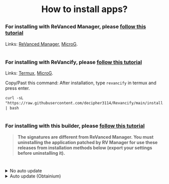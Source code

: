 # <p align="center">How to install apps?

### For installing with ReVanced Manager, please [follow this tutorial](https://mega.nz/file/3SAjiIxQ#0dWhhwk5TIEMRz4jct2ztZA1w-bbotf8tEBEzxd1C1Y)
Links: [ReVanced Manager](https://github.com/inotia00/revanced-manager/releases/latest), [MicroG](https://github.com/WSTxda/MicroG-RE/releases/latest).
#
### For installing with ReVancify, please [follow this tutorial](https://mega.nz/file/vaoTALpD#6ZMQ6DpYWIbXPu6u_s0X5MghSS_J26duI574NCNa8ME)
Links: [Termux](https://github.com/termux/termux-app/releases/latest), [MicroG](https://github.com/WSTxda/MicroG-RE/releases/latest).

Copy/Past this command: After installation, type ```revancify``` in termux and press enter.
```console
curl -sL "https://raw.githubusercontent.com/decipher3114/Revancify/main/install.sh" | bash
```
#
### For installing with this builder, please [follow this tutorial](https://github.com/Kevinr99089/Extended.Builder/blob/main/install.md#for-installing-with-this-builder-please-follow-this-tutorial)

> **The signatures are different from ReVanced Manager. You must uninstalling the application patched by RV Manager for use these releases from installation methods below (export your settings before uninstalling it).**
#
<details>
  <summary>No auto update</summary>

Go to [Releases](https://github.com/kevinr99089/Extended.Builder) page, scroll down and click on the application you want (For my exemple, YT-Extended), then on [MicroG-RE](https://github.com/WSTxda/MicroG-RE/releases/latest) (required for use these mods):

<img src=".github/Installation/03.png">

and click on MicroG_RE_x.x.apk :

<img src=".github/Installation/04.png">

---

<details>
      <summary>
Disabling Play Protect is necessary if, **only if** application refuse to be installed.</summary>

Go to Play Store, click on your profile picture in the top right-hand corner, then click on "Manage app & device"  :

<img src=".github/Installation/05.png">

then on "No harmful apps found"

<img src=".github/Installation/06.png">

Click on the settings icon In the top right-hand corner of the screen :

<img src=".github/Installation/07.png">

and disable "Scan apps with Play Protect" :

<img src=".github/Installation/08.png">

Remember to re-enable it if you had to disable it to install applications.

</details>

---

First install on MicroG_RE_X.X.apk in the notification bar and yt-extended-vxx.xx.xx-all.apk:

<img src=".github/Installation/09.png">

<details>
      <summary>
If you've never installed an application from the internet</summary>
Click on the application you've just downloaded in the notification bar, if you have never installed applications from the Web, you need to enable 'Unknown Sources' in settings:

<img src=".github/Installation/10.png">

and allow permission: 

<img src=".github/Installation/11.png">

 then install app :

<img src=".github/Installation/12.png">

Once microG Services is installed, click on OK and click on YT-Extended (in the notification bar) and click on "Install"

<img src=".github/Installation/13.png">
</details>


Once done, Go to Home screen (or Settings > Apps), and go to MicroG settings :

<img src=".github/Installation/14.png">

Go to permissions :

<img src=".github/Installation/15.png">

and enable everything :

<img src=".github/Installation/16.png">

Return to the previous menu and go to battery: 

<img src=".github/Installation/31.png">

and set this app as 'Unrestricted' :

<img src=".github/Installation/17.png">

and you're done. Now open YT, go to library and click "+" to sign in to your Google account.

</details>
<details>
    <summary>Auto update (Obtainium)</summary>

> This installation method was inspired by peternmuller, [Support his efforts](https://github.com/kevinr99089/Extended.Builder/?tab=readme-ov-file#-thanks-to-).

#

Go to [Obtainium Releases](https://github.com/ImranR98/Obtainium/releases/latest) page, scroll down and select the application corresponding to your processor architecture (for my exemple, arm64-v8a), then install it:

<img src=".github/Installation/20.png">

---
<details>
      <summary>
If you've never installed an application from the internet</summary>
Click on the application you've just downloaded in the notification bar, if you have never installed applications from the Web, you need to enable 'Unknown Sources' in settings:

<img src=".github/Installation/10.png">

and allow permission: 

<img src=".github/Installation/11.png">

 then install app :

<img src=".github/Installation/21.png">
</details>

---

<details>
      <summary>
Disabling Play Protect is necessary if, **only if** application refuse to be installed.</summary>

Go to Play Store, click on your profile picture in the top right-hand corner, then click on "Manage app & device"  :

<img src=".github/Installation/05.png">

then on "No harmful apps found"

<img src=".github/Installation/06.png">

Click on the settings icon In the top right-hand corner of the screen :

<img src=".github/Installation/07.png">

and disable "Scan apps with Play Protect" :

<img src=".github/Installation/08.png">

Remember to re-enable it if you had to disable it to install applications.

</details>

---
<details>
    <summary>Pre-configured</summary>

once installed, click on these links to automatically add pre-configured applications.

Auto add RVX: [Obtainium add RVX](https://apps.obtainium.imranr.dev/redirect?r=obtainium://app/%7B%22id%22%3A%22app.rvx.android.youtube%22%2C%22url%22%3A%22https%3A%2F%2Fgithub.com%2Fkevinr99089%2FExtended.Builder%22%2C%22author%22%3A%22kevinr99089%22%2C%22name%22%3A%22YouTube%22%2C%22preferredApkIndex%22%3A0%2C%22additionalSettings%22%3A%22%7B%5C%22includePrereleases%5C%22%3Afalse%2C%5C%22fallbackToOlderReleases%5C%22%3Atrue%2C%5C%22filterReleaseTitlesByRegEx%5C%22%3A%5C%22%5C%22%2C%5C%22filterReleaseNotesByRegEx%5C%22%3A%5C%22%5C%22%2C%5C%22verifyLatestTag%5C%22%3Atrue%2C%5C%22dontSortReleasesList%5C%22%3Afalse%2C%5C%22useLatestAssetDateAsReleaseDate%5C%22%3Afalse%2C%5C%22releaseTitleAsVersion%5C%22%3Afalse%2C%5C%22trackOnly%5C%22%3Afalse%2C%5C%22versionExtractionRegEx%5C%22%3A%5C%22%5C%22%2C%5C%22matchGroupToUse%5C%22%3A%5C%22%5C%22%2C%5C%22versionDetection%5C%22%3Afalse%2C%5C%22releaseDateAsVersion%5C%22%3Afalse%2C%5C%22useVersionCodeAsOSVersion%5C%22%3Afalse%2C%5C%22apkFilterRegEx%5C%22%3A%5C%22yt-extended%5C%22%2C%5C%22invertAPKFilter%5C%22%3Afalse%2C%5C%22autoApkFilterByArch%5C%22%3Afalse%2C%5C%22appName%5C%22%3A%5C%22RVX%5C%22%2C%5C%22shizukuPretendToBeGooglePlay%5C%22%3Afalse%2C%5C%22allowInsecure%5C%22%3Afalse%2C%5C%22exemptFromBackgroundUpdates%5C%22%3Afalse%2C%5C%22skipUpdateNotifications%5C%22%3Afalse%2C%5C%22about%5C%22%3A%5C%22%5C%22%7D%22%2C%22overrideSource%22%3Anull%7D).

<details>
    <summary>install YT-Music (optional)</summary>


Auto add RVX Music: [Obtainium add RVX music](https://apps.obtainium.imranr.dev/redirect?r=obtainium://app/%7B%22id%22%3A%22app.rvx.android.apps.youtube.music%22%2C%22url%22%3A%22https%3A%2F%2Fgithub.com%2FKevinr99089%2FExtended.Builder%22%2C%22author%22%3A%22Kevinr99089%22%2C%22name%22%3A%22YouTube%C2%A0Music%22%2C%22preferredApkIndex%22%3A0%2C%22additionalSettings%22%3A%22%7B%5C%22includePrereleases%5C%22%3Afalse%2C%5C%22fallbackToOlderReleases%5C%22%3Atrue%2C%5C%22filterReleaseTitlesByRegEx%5C%22%3A%5C%22%5C%22%2C%5C%22filterReleaseNotesByRegEx%5C%22%3A%5C%22%5C%22%2C%5C%22verifyLatestTag%5C%22%3Atrue%2C%5C%22dontSortReleasesList%5C%22%3Afalse%2C%5C%22useLatestAssetDateAsReleaseDate%5C%22%3Afalse%2C%5C%22releaseTitleAsVersion%5C%22%3Afalse%2C%5C%22trackOnly%5C%22%3Afalse%2C%5C%22versionExtractionRegEx%5C%22%3A%5C%22%5C%22%2C%5C%22matchGroupToUse%5C%22%3A%5C%22%5C%22%2C%5C%22versionDetection%5C%22%3Afalse%2C%5C%22releaseDateAsVersion%5C%22%3Afalse%2C%5C%22useVersionCodeAsOSVersion%5C%22%3Afalse%2C%5C%22apkFilterRegEx%5C%22%3A%5C%22music-extended%5C%22%2C%5C%22invertAPKFilter%5C%22%3Afalse%2C%5C%22autoApkFilterByArch%5C%22%3Atrue%2C%5C%22appName%5C%22%3A%5C%22RVX%20Music%5C%22%2C%5C%22shizukuPretendToBeGooglePlay%5C%22%3Afalse%2C%5C%22allowInsecure%5C%22%3Afalse%2C%5C%22exemptFromBackgroundUpdates%5C%22%3Afalse%2C%5C%22skipUpdateNotifications%5C%22%3Afalse%2C%5C%22about%5C%22%3A%5C%22%5C%22%7D%22%2C%22overrideSource%22%3Anull%7D).
</details>

Auto add GMSCore (MicroG-RE): [Obtainium add MicroG-RE (GMSCore)](https://apps.obtainium.imranr.dev/redirect?r=obtainium://app/%7B%22id%22%3A%22app.revanced.android.gms%22%2C%22url%22%3A%22https%3A%2F%2Fgithub.com%2FWSTxda%2FMicroG-RE%22%2C%22author%22%3A%22WSTxda%22%2C%22name%22%3A%22MicroG%22%2C%22preferredApkIndex%22%3A0%2C%22additionalSettings%22%3A%22%7B%5C%22includePrereleases%5C%22%3Afalse%2C%5C%22fallbackToOlderReleases%5C%22%3Atrue%2C%5C%22filterReleaseTitlesByRegEx%5C%22%3A%5C%22%5C%22%2C%5C%22filterReleaseNotesByRegEx%5C%22%3A%5C%22%5C%22%2C%5C%22verifyLatestTag%5C%22%3Atrue%2C%5C%22dontSortReleasesList%5C%22%3Afalse%2C%5C%22useLatestAssetDateAsReleaseDate%5C%22%3Afalse%2C%5C%22releaseTitleAsVersion%5C%22%3Afalse%2C%5C%22trackOnly%5C%22%3Afalse%2C%5C%22versionExtractionRegEx%5C%22%3A%5C%22%5C%22%2C%5C%22matchGroupToUse%5C%22%3A%5C%22%5C%22%2C%5C%22versionDetection%5C%22%3Afalse%2C%5C%22releaseDateAsVersion%5C%22%3Afalse%2C%5C%22useVersionCodeAsOSVersion%5C%22%3Afalse%2C%5C%22apkFilterRegEx%5C%22%3A%5C%22MicroG_RE%5C%22%2C%5C%22invertAPKFilter%5C%22%3Afalse%2C%5C%22autoApkFilterByArch%5C%22%3Atrue%2C%5C%22appName%5C%22%3A%5C%22MicroG-RE%20(GMSCore)%5C%22%2C%5C%22shizukuPretendToBeGooglePlay%5C%22%3Afalse%2C%5C%22allowInsecure%5C%22%3Afalse%2C%5C%22exemptFromBackgroundUpdates%5C%22%3Afalse%2C%5C%22skipUpdateNotifications%5C%22%3Afalse%2C%5C%22about%5C%22%3A%5C%22%5C%22%7D%22%2C%22overrideSource%22%3Anull%7D).

Perfect, theses applications are ready to install. Just click on the download icon on the applications:
<img src=".github/Installation/29.png">

Once done, Go to Home screen (or Settings > Apps), and go to MicroG settings :

<img src=".github/Installation/14.png">

Go to permissions :

<img src=".github/Installation/15.png">

and enable everything :

<img src=".github/Installation/16.png">

Return to the previous menu and go to battery: 

<img src=".github/Installation/31.png">

and set this app as 'Unrestricted' :

<img src=".github/Installation/17.png">

and you're done. Now open YT, go to library and click "+" to sign in to your Google account.

---
</details>

<details>
   <summary>Manual configuration</summary>
once installed, open Obtainium, the application looks complicated, but it's not.
Click on Add App, and paste this link into App Source URL *:

  ```console
https://www.github.com/Kevinr99089/Extended.Builder
```

<img src=".github/Installation/22.png">

Once pasted, settings will open. Check "Verify the 'latest' tag":

<img src=".github/Installation/23.png">

Scroll a little more and in "Regular Expression", type "yt-extended", uncheck "Attempt to filter APKs by CPU architecture if possible" and type the name you want (optional):

<img src=".github/Installation/24.png">

Scroll up again and click on "Add":

<img src=".github/Installation/25.png">

<details>
    <summary>install YT-Music (optional)</summary>

Click again on "Add App", and paste this link into App Source URL *:
```console
https://www.github.com/Kevinr99089/Extended.Builder
```
Check again "Verify the 'latest' tag":

<img src=".github/Installation/23.png">

Scroll down and in "Regular Expression", type "music-extended", check "Attempt to filter APKs by CPU architecture if possible" and type the name you want (optional):

<img src=".github/Installation/26.png">

Scroll up and click on "Add"

<img src=".github/Installation/25.png">

</details>

Click for the last time on "Add App", and paste this link into App Source URL *:
```console
https://github.com/WSTxda/MicroG-RE
```
Check "Verify the 'latest' tag":

<img src=".github/Installation/23.png">

Since this release has only one application, don't set "Regular Expressions", uncheck "Attempt to filter APKs by CPU architecture if possible" and type the name you want (optional):

<img src=".github/Installation/27.png">

and type "Add"

<img src=".github/Installation/28.png">

Perfect, theses applications are ready to install. Just click on the download icon on the applications:
<img src=".github/Installation/29.png">

Once done, Go to Home screen (or Settings > Apps), and go to MicroG settings :

<img src=".github/Installation/14.png">

Go to permissions :

<img src=".github/Installation/15.png">

and enable everything :

<img src=".github/Installation/16.png">

Return to the previous menu and go to battery: 

<img src=".github/Installation/31.png">

and set this app as 'Unrestricted' :

<img src=".github/Installation/17.png">

and you're done. Now open YT, go to library and click "+" to sign in to your Google account.

---
</details>

<details>
    <summary>About Regular Expressions on Obtainium</summary>

  Obtainium can be used on other repositories or other sites, regular expressions can be useful.

  Q- What are regular expressions?

  A- It can be used to filter files. To make it easier to download a particular file, or to avoid downloading a another file.

  See an example with this image :

  <img src=".github/Installation/30.png">

You'll see 2 releases: if you choose 'yt-extended' as a regular expression, it will ask you to choose from all applications containing 'yt-extended' (if there's only one, as in the example, it will download it directly).
If, on the other hand, you check the 'invert regular expression', it will exclude all files containing 'yt-extended', It will then propose all releases that do not include 'yt-extended'. (As in the example, there are 2 applications, it will download 'music-extended' by default.)

However, avoid selecting the application version as a regular expression, because in case of update, the requested version may no longer be available.

More information here: https://github.com/ImranR98/Obtainium/wiki#basics .

In addition to regular expressions, Obtainium is useful for facilitating installation, checking for updates regularly (according to the duration selected in the app settings), and sending you a notification to let you know when an update is available for your applications. You can combine it with Shizuku to automate the installation of updates. however, when there is more than one release, it may not install automatically.
